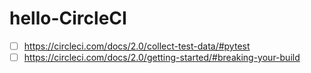 # hello-CircleCI

- [ ] https://circleci.com/docs/2.0/collect-test-data/#pytest
- [ ] https://circleci.com/docs/2.0/getting-started/#breaking-your-build
